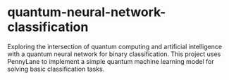 # quantum-neural-network-classification
Exploring the intersection of quantum computing and artificial intelligence with a quantum neural network for binary classification. This project uses PennyLane to implement a simple quantum machine learning model for solving basic classification tasks.
